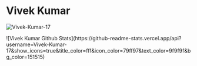 # Vivek Kumar 

<p align="left">
  <img src="https://github-readme-stats.vercel.app/api?username=Vivek-Kumar-17&show_icons=true" alt="Vivek-Kumar-17" /> 
</p>
![Vivek Kumar Github Stats](https://github-readme-stats.vercel.app/api?username=Vivek-Kumar-17&show_icons=true&title_color=fff&icon_color=79ff97&text_color=9f9f9f&bg_color=151515)
